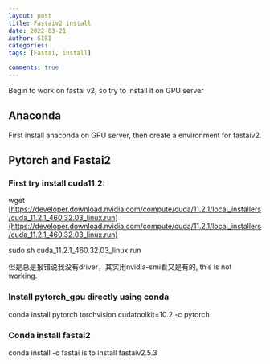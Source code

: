 ```yaml
---
layout: post
title: Fastaiv2 install
date: 2022-03-21
Author: SISI
categories: 
tags: [Fastai, install]

comments: true
--- 
```


Begin to work on fastai v2, so try to install it on GPU server

## Anaconda

First install anaconda on GPU server, then create a environment for fastaiv2.

## Pytorch and Fastai2

### First try install cuda11.2:

wget [https://developer.download.nvidia.com/compute/cuda/11.2.1/local_installers/cuda_11.2.1_460.32.03_linux.run](https://developer.download.nvidia.com/compute/cuda/11.2.1/local_installers/cuda_11.2.1_460.32.03_linux.run)

sudo sh cuda_11.2.1_460.32.03_linux.run

但是总是报错说我没有driver，其实用nvidia-smi看又是有的, this is not working.

### Install pytorch_gpu directly using conda

 conda install pytorch torchvision cudatoolkit=10.2 -c pytorch

### Conda install fastai2

conda install -c fastai  is to install  fastaiv2.5.3